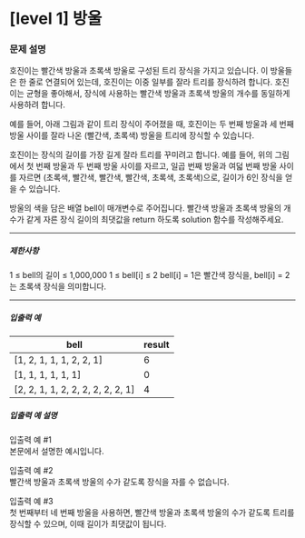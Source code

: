 # [level 1] 방울

### 문제 설명
호진이는 빨간색 방울과 초록색 방울로 구성된 트리 장식을 가지고 있습니다. 이 방울들은 한 줄로 연결되어 있는데, 호진이는 이중 일부를 잘라 트리를 장식하려 합니다. 호진이는 균형을 좋아해서, 장식에 사용하는 빨간색 방울과 초록색 방울의 개수를 동일하게 사용하려 합니다.

예를 들어, 아래 그림과 같이 트리 장식이 주어졌을 때, 호진이는 두 번째 방울과 세 번째 방울 사이를 잘라 나온 (빨간색, 초록색) 방울을 트리에 장식할 수 있습니다.


호진이는 장식의 길이를 가장 길게 잘라 트리를 꾸미려고 합니다. 예를 들어, 위의 그림에서 첫 번째 방울과 두 번째 방울 사이를 자르고, 일곱 번째 방울과 여덟 번째 방울 사이를 자르면 (초록색, 빨간색, 빨간색, 빨간색, 초록색, 초록색)으로, 길이가 6인 장식을 얻을 수 있습니다.

방울의 색을 담은 배열 bell이 매개변수로 주어집니다. 빨간색 방울과 초록색 방울의 개수가 같게 자른 장식 길이의 최댓값을 return 하도록 solution 함수를 작성해주세요.

<hr>

<h5>제한사항</h5>
1 ≤ bell의 길이 ≤ 1,000,000
1 ≤ bell[i] ≤ 2
bell[i] = 1은 빨간색 장식을, bell[i] = 2는 초록색 장식을 의미합니다.
<hr>

<h5>입출력 예</h5>
<table class="table">
<thead>
    <tr>
        <th>bell</th>
        <th>result</th>
    </tr>
</thead>
<tbody>
    <tr>
        <td>[1, 2, 1, 1, 1, 2, 2, 1]</td>
        <td>6</td>
    </tr>
    <tr>
        <td>[1, 1, 1, 1, 1, 1]</td>
        <td>0</td>
    </tr>
    <tr>
        <td>[2, 2, 1, 1, 2, 2, 2, 2, 2, 2, 1]</td>
        <td>4</td>
    </tr>
</tbody>
</table>

<h5>입출력 예 설명</h5>
<p>입출력 예 #1<br>
본문에서 설명한 예시입니다.</p>

<p>입출력 예 #2<br>
빨간색 방울과 초록색 방울의 수가 같도록 장식을 자를 수 없습니다.</p>

<p>입출력 예 #3<br>
첫 번째부터 네 번째 방울을 사용하면, 빨간색 방울과 초록색 방울의 수가 같도록 트리를 장식할 수 있으며, 이때 길이가 최댓값이 됩니다.</p>
